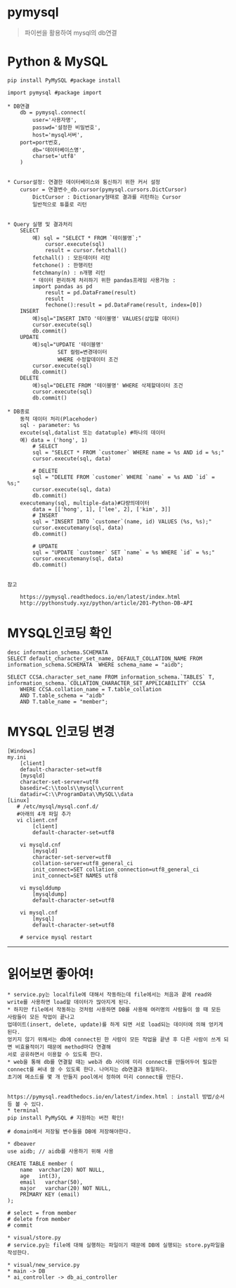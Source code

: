 # pymysql
> 파이썬을 활용하여 mysql의 db연결

# Python & MySQL 
    pip install PyMySQL #package install
    
    import pymysql #package import

    * DB연결
        db = pymysql.connect(
            user='사용자명', 
            passwd='설정한 비밀번호', 
            host='mysql서버',
        port=port번호, 
            db='데이터베이스명', 
            charset='utf8'
        )


    * Cursor설정: 연결한 데이터베이스와 통신하기 위한 커서 설정
        cursor = 연결변수_db.cursor(pymysql.cursors.DictCursor)
            DictCursor : Dictionary형태로 결과를 리턴하는 Cursor
            일반적으로 튜플로 리턴


    * Query 실행 및 결과처리
        SELECT
            예) sql = "SELECT * FROM `테이블명`;"
                cursor.execute(sql)
                result = cursor.fetchall()
            fetchall() : 모든데이터 리턴
            fetchone() : 한행리턴
            fetchmany(n) : n개행 리턴
            * 데이터 편리하게 처리하기 위한 pandas프레임 사용가능 :
            import pandas as pd
                result = pd.DataFrame(result)
                result
                fechone():result = pd.DataFrame(result, index=[0])
        INSERT
            예)sql="INSERT INTO '테이블명' VALUES(삽입할 데이터)
            cursor.execute(sql)
            db.commit()
        UPDATE
            예)sql="UPDATE '테이블명' 
                    SET 컬럼=변경데이터
                    WHERE 수정할데이터 조건
            cursor.execute(sql)
            db.commit()
        DELETE
            예)sql="DELETE FROM '테이블명' WHERE 삭제할데이터 조건
            cursor.execute(sql)
            db.commit()

    * DB종료
        동적 데이터 처리(Placehoder)
        sql - parameter: %s
        excute(sql,datalist 또는 datatuple) #하나의 데이터
        예) data = ('hong', 1)
            # SELECT 
            sql = "SELECT * FROM `customer` WHERE name = %s AND id = %s;"
            cursor.execute(sql, data)

            # DELETE
            sql = "DELETE FROM `customer` WHERE `name` = %s AND `id` = %s;"
            cursor.execute(sql, data)
            db.commit()
        executemany(sql, multiple-data)#댜량의데이터
            data = [['hong', 1], ['lee', 2], ['kim', 3]]
            # INSERT 
            sql = "INSERT INTO `customer`(name, id) VALUES (%s, %s);"
            cursor.executemany(sql, data)
            db.commit()

            # UPDATE 
            sql = "UPDATE `customer` SET `name` = %s WHERE `id` = %s;"
            cursor.executemany(sql, data)
            db.commit()


    참고

        https://pymysql.readthedocs.io/en/latest/index.html
        http://pythonstudy.xyz/python/article/201-Python-DB-API

# MYSQL인코딩 확인

    desc information_schema.SCHEMATA
    SELECT default_character_set_name, DEFAULT_COLLATION_NAME FROM information_schema.SCHEMATA  WHERE schema_name = "aidb";

    SELECT CCSA.character_set_name FROM information_schema.`TABLES` T,
    information_schema.`COLLATION_CHARACTER_SET_APPLICABILITY` CCSA
        WHERE CCSA.collation_name = T.table_collation
        AND T.table_schema = "aidb"
        AND T.table_name = "member";    

# MYSQL 인코딩 변경

    [Windows]
    my.ini
        [client]
        default-character-set=utf8
        [mysqld]
        character-set-server=utf8
        basedir=C:\\tools\\mysql\\current
        datadir=C:\\ProgramData\\MySQL\\data
    [Linux]
       # /etc/mysql/mysql.conf.d/
       #아래의 4개 파일 추가
       vi client.cnf
            [client]
            default-character-set=utf8

        vi mysqld.cnf
            [mysqld]
            character-set-server=utf8
            collation-server=utf8_general_ci
            init_connect=SET collation_connection=utf8_general_ci
            init_connect=SET NAMES utf8

        vi mysqlddump
            [mysqldump]
            default-character-set=utf8

        vi mysql.cnf
            [mysql]
            default-character-set=utf8

        # service mysql restart

-------------------------------------------------------------
# 읽어보면 좋아여!
    * service.py는 localfile에 대해서 작동하는데 file에서는 처음과 끝에 read와 write를 사용하면 load할 데이터가 많아지게 된다.
    * 하지만 file에서 작동하는 것처럼 사용하면 DB를 사용해 여러명의 사람들이 쓸 때 모든 사람들이 모든 작업이 끝나고
    업데이트(insert, delete, update)를 하게 되면 서로 load되는 데이터에 의해 엉키게 된다.
    엉키지 않기 위해서는 db에 connect된 한 사람이 모든 작업을 끝낸 후 다른 사람이 쓰게 되면 비효율적이기 때문에 method마다 연결해
    서로 공유하면서 이용할 수 있도록 한다.
    * web을 통해 db를 연결할 때는 web과 db 사이에 미리 connect를 만들어두어 필요한 connect를 써내 쓸 수 있도록 한다. 나머지는 db연결과 동일하다.
    초기에 메소드를 몇 개 만들지 pool에서 정하여 미리 connect를 만든다.


    https://pymysql.readthedocs.io/en/latest/index.html : install 방법/순서 등 볼 수 있다.
    * terminal
    pip install PyMySQL # 지원하는 버전 확인!

    # domain에서 저장될 변수들을 DB에 저장해야한다.

    * dbeaver
    use aidb; // aidb를 사용하기 위해 사용

    CREATE TABLE member (
        name  varchar(20) NOT NULL,
        age   int(3),
        email   varchar(50),
        major   varchar(20) NOT NULL,
        PRIMARY KEY (email)
    );

    # select = from member
    # delete from member
    # commit

    * visual/store.py
    # service.py는 file에 대해 실행하는 파일이기 때문에 DB에 실행되는 store.py파일을 작성한다.

    * visual/new_service.py
    * main -> DB
    * ai_controller -> db_ai_controller








